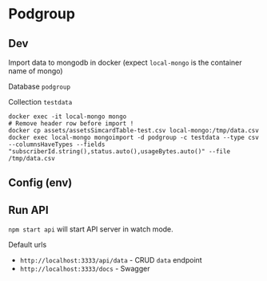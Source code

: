 # Podgroup

## Dev

Import data to mongodb in docker (expect `local-mongo` is the container name of mongo)

Database `podgroup`

Collection `testdata`

```
docker exec -it local-mongo mongo
# Remove header row before import !
docker cp assets/assetsSimcardTable-test.csv local-mongo:/tmp/data.csv
docker exec local-mongo mongoimport -d podgroup -c testdata --type csv --columnsHaveTypes --fields "subscriberId.string(),status.auto(),usageBytes.auto()" --file /tmp/data.csv
```

## Config (env)

## Run API

`npm start api` will start API server in watch mode.

Default urls

- `http://localhost:3333/api/data` - CRUD `data` endpoint
- `http://localhost:3333/docs` - Swagger
